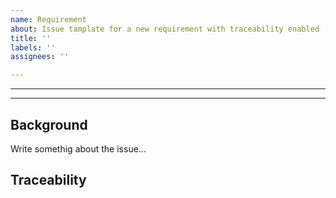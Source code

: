 ```yaml
---
name: Requirement
about: Issue tamplate for a new requirement with traceability enabled
title: ''
labels: ''
assignees: ''

---
```

---
<!-- add issue metadata -->

---
## Background

Write somethig about the issue...

## Traceability <!-- traceability -->
